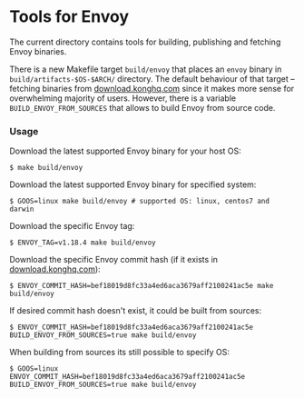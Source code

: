 # Tools for Envoy

The current directory contains tools for building, publishing and fetching Envoy binaries.

There is a new Makefile target `build/envoy` that places an `envoy` binary in `build/artifacts-$OS-$ARCH/` directory.
The default behaviour of that target – fetching binaries from [download.konghq.com](download.konghq.com) since it makes more sense for
overwhelming majority of users. However, there is a variable `BUILD_ENVOY_FROM_SOURCES` that allows to build Envoy from 
source code. 

### Usage

Download the latest supported Envoy binary for your host OS: 
```shell
$ make build/envoy
```

Download the latest supported Envoy binary for specified system:
```shell
$ GOOS=linux make build/envoy # supported OS: linux, centos7 and darwin
```

Download the specific Envoy tag:
```shell
$ ENVOY_TAG=v1.18.4 make build/envoy
```

Download the specific Envoy commit hash (if it exists in [download.konghq.com](download.konghq.com)):
```shell
$ ENVOY_COMMIT_HASH=bef18019d8fc33a4ed6aca3679aff2100241ac5e make build/envoy
```

If desired commit hash doesn't exist, it could be built from sources:
```shell
$ ENVOY_COMMIT_HASH=bef18019d8fc33a4ed6aca3679aff2100241ac5e BUILD_ENVOY_FROM_SOURCES=true make build/envoy
```

When building from sources its still possible to specify OS:
```shell
$ GOOS=linux ENVOY_COMMIT_HASH=bef18019d8fc33a4ed6aca3679aff2100241ac5e BUILD_ENVOY_FROM_SOURCES=true make build/envoy
```
